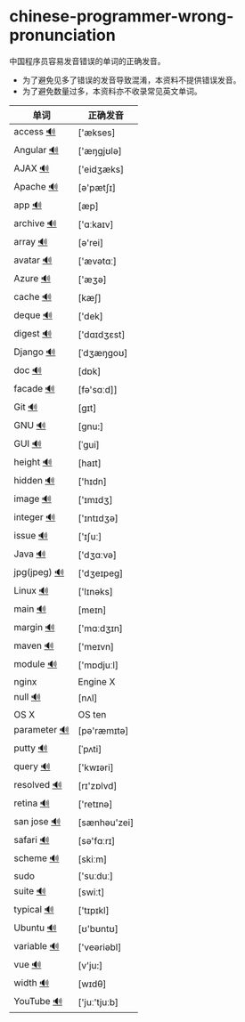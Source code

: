 # chinese-programmer-wrong-pronunciation
中国程序员容易发音错误的单词的正确发音。

* 为了避免见多了错误的发音导致混淆，本资料不提供错误发音。
* 为了避免数量过多，本资料亦不收录常见英文单词。

 | 单词                                                                    | 正确发音       | 
 | ----                                                                    | -------        | 
 | access [🔊](http://dict.youdao.com/dictvoice?audio=access&type=2)       | ['ækses]      | 
 | Angular [🔊](http://dict.youdao.com/dictvoice?audio=Angular&type=2)     | ['æŋgjʊlə]   | 
 | AJAX [🔊](http://dict.youdao.com/dictvoice?audio=AJAX&type=2)           | ['eidʒæks]    | 
 | Apache [🔊](http://dict.youdao.com/dictvoice?audio=Apache&type=2)       | [ə'pætʃɪ]     | 
 | app [🔊](http://dict.youdao.com/dictvoice?audio=app&type=2)             | [æp]          |
 | archive [🔊](http://dict.youdao.com/dictvoice?audio=archive&type=2)     | ['ɑːkaɪv]    | 
 | array [🔊](http://dict.youdao.com/dictvoice?audio=array&type=2)         | [ə'rei]        | 
 | avatar [🔊](http://dict.youdao.com/dictvoice?audio=avatar&type=2)       | ['ævətɑː]   | 
 | Azure [🔊](http://dict.youdao.com/dictvoice?audio=azure&type=2)         | ['æʒə]        | 
 | cache [🔊](http://dict.youdao.com/dictvoice?audio=cache&type=2)         | [kæʃ]         | 
 | deque [🔊](http://dict.youdao.com/dictvoice?audio=deque&type=2)         | ['dek]         | 
 | digest [🔊](http://dict.youdao.com/dictvoice?audio=digest&type=2)       | ['dɑɪdʒɛst]   | 
 | Django [🔊](http://dict.youdao.com/dictvoice?audio=Django&type=2)       | [ˈdʒæŋɡoʊ]  | 
 | doc [🔊](http://dict.youdao.com/dictvoice?audio=doc&type=2)             | [dɒk]          | 
 | facade [🔊](http://dict.youdao.com/dictvoice?audio=facade&type=2)       | [fə'sɑːd]]   | 
 | Git [🔊](http://dict.youdao.com/dictvoice?audio=git&type=2)             | [ɡɪt]         | 
 | GNU [🔊](http://dict.youdao.com/dictvoice?audio=GNU&type=2)             | [gnu:]         |
 | GUI [🔊](http://dict.youdao.com/dictvoice?audio=GUI&type=2)             | [ˈɡui]        |
 | height [🔊](http://dict.youdao.com/dictvoice?audio=height&type=2)       | [haɪt]         | 
 | hidden [🔊](http://dict.youdao.com/dictvoice?audio=hidden&type=2)       | ['hɪdn]        | 
 | image [🔊](http://dict.youdao.com/dictvoice?audio=image&type=2)         | ['ɪmɪdʒ]       | 
 | integer [🔊](http://dict.youdao.com/dictvoice?audio=integer&type=2)     | ['ɪntɪdʒə]     | 
 | issue [🔊](http://dict.youdao.com/dictvoice?audio=issue&type=2)         | ['ɪʃuː]       | 
 | Java [🔊](http://dict.youdao.com/dictvoice?audio=java&type=2)           | ['dʒɑːvə]    | 
 | jpg(jpeg) [🔊](http://dict.youdao.com/dictvoice?audio=JPEG&type=2)      | ['dʒeɪpeɡ]    |
 | Linux [🔊](http://dict.youdao.com/dictvoice?audio=linux&type=2)         | ['lɪnəks]      | 
 | main [🔊](http://dict.youdao.com/dictvoice?audio=main&type=2)           | [meɪn]         | 
 | margin [🔊](http://dict.youdao.com/dictvoice?audio=margin&type=2)       | ['mɑːdʒɪn]   | 
 | maven [🔊](http://dict.youdao.com/dictvoice?audio=maven&type=2)         | ['meɪvn]       | 
 | module [🔊](http://dict.youdao.com/dictvoice?audio=module&type=2)       | ['mɒdjuːl]    | 
 | nginx                                                                   | Engine X       |
 | null [🔊](http://dict.youdao.com/dictvoice?audio=null&type=2)           | [nʌl]          | 
 | OS X                                                                    | OS ten         |
 | parameter [🔊](http://dict.youdao.com/dictvoice?audio=parameter&type=2) | [pə'ræmɪtə]   | 
 | putty [🔊](http://dict.youdao.com/dictvoice?audio=putty&type=2)         | [ˈpʌti]        | 
 | query [🔊](http://dict.youdao.com/dictvoice?audio=query&type=2)         | ['kwɪəri]      | 
 | resolved [🔊](http://dict.youdao.com/dictvoice?audio=resolved&type=2)   | [rɪ'zɒlvd]     | 
 | retina [🔊](http://dict.youdao.com/dictvoice?audio=retina&type=2)       | ['retɪnə]      | 
 | san jose [🔊](http://dict.youdao.com/dictvoice?audio=san%20jose&type=2) | [sænhəu'zei]  | 
 | safari [🔊](http://dict.youdao.com/dictvoice?audio=safari&type=2)       | [sə'fɑːrɪ]   | 
 | scheme [🔊](http://dict.youdao.com/dictvoice?audio=scheme&type=2)       | [skiːm]       | 
 | sudo                                                                    | ['suːduː]    |
 | suite [🔊](http://dict.youdao.com/dictvoice?audio=suite&type=2)         | [swiːt]       | 
 | typical [🔊](http://dict.youdao.com/dictvoice?audio=typical&type=2)     | ['tɪpɪkl]      | 
 | Ubuntu [🔊](http://dict.youdao.com/dictvoice?audio=ubuntu&type=2)       | [ʊ'bʊntʊ]      | 
 | variable [🔊](http://dict.youdao.com/dictvoice?audio=variable&type=2)   | ['veəriəbl]    | 
 | vue [🔊](http://dict.youdao.com/dictvoice?audio=vue&type=2)             | [v'ju:]        | 
 | width [🔊](http://dict.youdao.com/dictvoice?audio=width&type=2)         | [wɪdθ]        | 
 | YouTube [🔊](http://dict.youdao.com/dictvoice?audio=youtube&type=2)     | ['juː'tjuːb] | 
